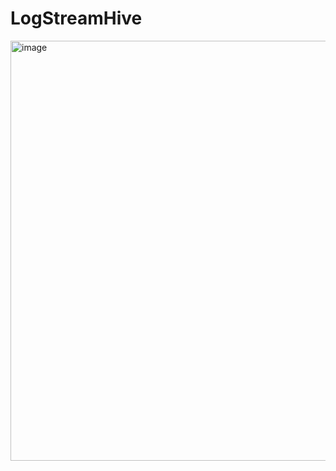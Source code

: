 # LogStreamHive
<img width="1382" height="672" alt="image" src="https://github.com/user-attachments/assets/56bd127a-f2cb-4550-98d7-ee728d92a5bb" />
